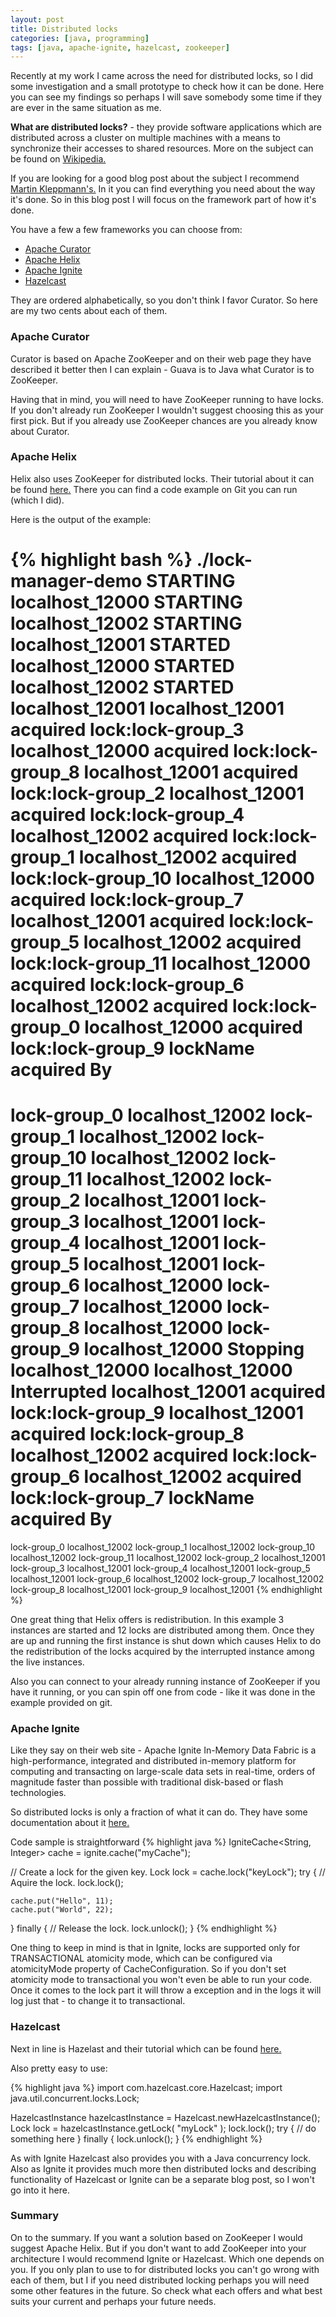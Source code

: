 ```yaml
---
layout: post
title: Distributed locks
categories: [java, programming]
tags: [java, apache-ignite, hazelcast, zookeeper]
---
```


Recently at my work I came across the need for distributed locks, so I did some investigation and a small prototype to check how it can be done. Here you can see my findings so perhaps I will save somebody some time if they are ever in the same situation as me. 

__What are distributed locks?__ - they provide software applications which are distributed across a cluster on multiple machines with a means to synchronize their accesses to shared resources. More on the subject can be found on [Wikipedia.](https://en.wikipedia.org/wiki/Distributed_lock_manager)

If you are looking for a good blog post about the subject I recommend [Martin Kleppmann's.](https://martin.kleppmann.com/2016/02/08/how-to-do-distributed-locking.html) In it you can find everything you need about the way it's done. So in this blog post I will focus on the framework part of how it's done.

You have a few a few frameworks you can choose from: 

*  [Apache Curator](http://curator.apache.org/) 
*  [Apache Helix](http://helix.apache.org/) 
*  [Apache Ignite](https://ignite.apache.org/) 
*  [Hazelcast](https://hazelcast.com/) 

They are ordered alphabetically, so you don't think I favor Curator. So here are my two cents about each of them.

### Apache Curator

Curator is based on Apache ZooKeeper and on their web page they have described it better then I can explain - Guava is to Java what Curator is to ZooKeeper. 

Having that in mind, you will need to have ZooKeeper running to have locks. If you don't already run ZooKeeper I wouldn't suggest choosing this as your first pick. But if you already use ZooKeeper chances are you already know about Curator.

### Apache Helix
Helix also uses ZooKeeper for distributed locks. Their tutorial about it can be found [here.](http://helix.apache.org/0.6.2-incubating-docs/recipes/lock_manager.html) There you can find a code example on Git you can run (which I did). 

Here is the output of the example:

{% highlight bash %} 
./lock-manager-demo
STARTING localhost_12000
STARTING localhost_12002
STARTING localhost_12001
STARTED localhost_12000
STARTED localhost_12002
STARTED localhost_12001
localhost_12001 acquired lock:lock-group_3
localhost_12000 acquired lock:lock-group_8
localhost_12001 acquired lock:lock-group_2
localhost_12001 acquired lock:lock-group_4
localhost_12002 acquired lock:lock-group_1
localhost_12002 acquired lock:lock-group_10
localhost_12000 acquired lock:lock-group_7
localhost_12001 acquired lock:lock-group_5
localhost_12002 acquired lock:lock-group_11
localhost_12000 acquired lock:lock-group_6
localhost_12002 acquired lock:lock-group_0
localhost_12000 acquired lock:lock-group_9
lockName    acquired By
======================================
lock-group_0    localhost_12002
lock-group_1    localhost_12002
lock-group_10    localhost_12002
lock-group_11    localhost_12002
lock-group_2    localhost_12001
lock-group_3    localhost_12001
lock-group_4    localhost_12001
lock-group_5    localhost_12001
lock-group_6    localhost_12000
lock-group_7    localhost_12000
lock-group_8    localhost_12000
lock-group_9    localhost_12000
Stopping localhost_12000
localhost_12000 Interrupted
localhost_12001 acquired lock:lock-group_9
localhost_12001 acquired lock:lock-group_8
localhost_12002 acquired lock:lock-group_6
localhost_12002 acquired lock:lock-group_7
lockName    acquired By
======================================
lock-group_0    localhost_12002
lock-group_1    localhost_12002
lock-group_10    localhost_12002
lock-group_11    localhost_12002
lock-group_2    localhost_12001
lock-group_3    localhost_12001
lock-group_4    localhost_12001
lock-group_5    localhost_12001
lock-group_6    localhost_12002
lock-group_7    localhost_12002
lock-group_8    localhost_12001
lock-group_9    localhost_12001
{% endhighlight %}

One great thing that Helix offers is redistribution. In this example 3 instances are started and 12 locks are distributed among them. Once they are up and running the first instance is shut down which causes Helix to do the redistribution of the locks acquired by the interrupted instance among the live instances. 

Also you can connect to your already running instance of ZooKeeper if you have it running, or you can spin off one from code - like it was done in the example provided on git.

### Apache Ignite

Like they say on their web site - Apache Ignite In-Memory Data Fabric is a high-performance, integrated and distributed in-memory platform for computing and transacting on large-scale data sets in real-time, orders of magnitude faster than possible with traditional disk-based or flash technologies. 

So distributed locks is only a fraction of what it can do. They have some documentation about it [here.](http://apacheignite.gridgain.org/docs/distributed-locks)

Code sample is straightforward
{% highlight java %}
IgniteCache<String, Integer> cache = ignite.cache("myCache");

// Create a lock for the given key.
Lock lock = cache.lock("keyLock");
try {
  	// Aquire the lock.
    lock.lock();
  
    cache.put("Hello", 11);
    cache.put("World", 22);
}
finally {
  	// Release the lock.
    lock.unlock();
}
{% endhighlight %}

One thing to keep in mind is that in Ignite, locks are supported only for TRANSACTIONAL atomicity mode, which can be configured via atomicityMode property of CacheConfiguration. So if you don't set atomicity mode to transactional you won't even be able to run your code. Once it comes to the lock part it will throw a exception and in the logs it will log just that - to change it to transactional. 


### Hazelcast

Next in line is Hazelast and their tutorial which can be found [here.](http://docs.hazelcast.org/docs/3.5/manual/html/lock.html)

Also pretty easy to use:

{% highlight java %}
import com.hazelcast.core.Hazelcast;
import java.util.concurrent.locks.Lock;

HazelcastInstance hazelcastInstance = Hazelcast.newHazelcastInstance();
Lock lock = hazelcastInstance.getLock( "myLock" );
lock.lock();
try {
  // do something here
} finally {
  lock.unlock();
}
{% endhighlight %}

As with Ignite Hazelcast also provides you with a Java concurrency lock. Also as Ignite it provides much more then distributed locks and describing functionality of Hazelcast or Ignite can be a separate blog post, so I won't go into it here.

### Summary

On to the summary. If you want a solution based on ZooKeeper I would suggest Apache Helix. But if you don't want to add ZooKeeper into your architecture I would recommend Ignite or Hazelcast. Which one depends on you. If you only plan to use to for distributed locks you can't go wrong with each of them, but I if you need distributed locking perhaps you will need some other features in the future. So check what each offers and what best suits your current and perhaps your future needs. 
